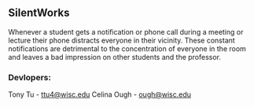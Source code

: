 ## SilentWorks
Whenever a student gets a notification or phone call during a meeting or lecture their phone distracts everyone in their vicinity. These constant notifications are detrimental to the concentration of everyone in the room and leaves a bad impression on other students and the professor.  

### Devlopers:
Tony Tu - ttu4@wisc.edu
Celina Ough - ough@wisc.edu